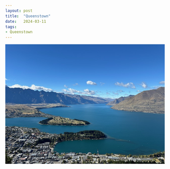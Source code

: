 ```yaml
---
layout: post
title:  "Queenstown"
date:   2024-03-11
tags:
- Queenstown
---
```

![Queenstown](/media/2024-03-11-Queenstown.jpeg)